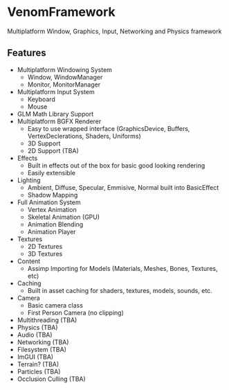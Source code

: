 # VenomFramework
Multiplatform Window, Graphics, Input, Networking and Physics framework

## Features
- Multiplatform Windowing System
  - Window, WindowManager
  - Monitor, MonitorManager
- Multiplatform Input System
  - Keyboard
  - Mouse
- GLM Math Library Support
- Multiplatform BGFX Renderer
  - Easy to use wrapped interface (GraphicsDevice, Buffers, VertexDeclerations, Shaders, Uniforms)
  - 3D Support
  - 2D Support (TBA)
- Effects
  - Built in effects out of the box for basic good looking rendering
  - Easily extensible
- Lighting
  - Ambient, Diffuse, Specular, Emmisive, Normal built into BasicEffect
  - Shadow Mapping
- Full Animation System
  - Vertex Animation
  - Skeletal Animation (GPU)
  - Animation Blending
  - Animation Player
- Textures
  - 2D Textures
  - 3D Textures
- Content
  - Assimp Importing for Models (Materials, Meshes, Bones, Textures, etc)
- Caching
  - Built in asset caching for shaders, textures, models, sounds, etc.
- Camera
  - Basic camera class
  - First Person Camera (no clipping)
- Multithreading (TBA)
- Physics (TBA)
- Audio (TBA)
- Networking (TBA)
- Filesystem (TBA)
- ImGUI (TBA)
- Terrain? (TBA)
- Particles (TBA)
- Occlusion Culling (TBA)
